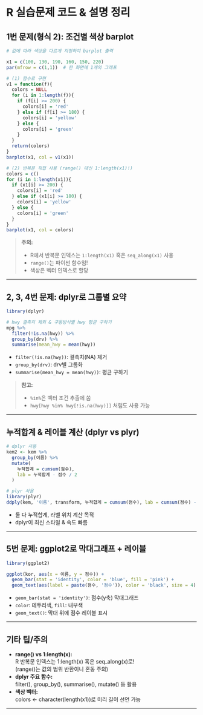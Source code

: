 
# R 실습문제 코드 & 설명 정리

## 1번 문제(형식 2): 조건별 색상 barplot

```r
# 값에 따라 색상을 다르게 지정하여 barplot 출력

x1 = c(100, 130, 190, 160, 150, 220)
par(mfrow = c(1,1))  # 한 화면에 1개의 그래프

# (1) 함수로 구현
v1 = function(f){
  colors = NULL
  for (i in 1:length(f)){
    if (f[i] >= 200) {
      colors[i] = 'red'
    } else if (f[i] >= 180) {
      colors[i] = 'yellow'
    } else {
      colors[i] = 'green'
    }
  }
  return(colors)
}
barplot(x1, col = v1(x1))

# (2) 반복문 직접 사용 (range() 대신 1:length(x1)!)
colors = c()
for (i in 1:length(x1)){
  if (x1[i] >= 200) {
    colors[i] = 'red'
  } else if (x1[i] >= 180) {
    colors[i] = 'yellow'
  } else {
    colors[i] = 'green'
  }
}
barplot(x1, col = colors)
```

> **주의:**  
> - R에서 반복문 인덱스는 `1:length(x1)` 혹은 `seq_along(x1)` 사용  
> - `range()`는 파이썬 함수임!  
> - 색상은 벡터 인덱스로 할당

---

## 2, 3, 4번 문제: dplyr로 그룹별 요약

```r
library(dplyr)

# hwy 결측치 제외 & 구동방식별 hwy 평균 구하기
mpg %>%
  filter(!is.na(hwy)) %>%
  group_by(drv) %>%
  summarise(mean_hwy = mean(hwy))
```
- `filter(!is.na(hwy))`: 결측치(NA) 제거  
- `group_by(drv)`: drv별 그룹화  
- `summarise(mean_hwy = mean(hwy))`: 평균 구하기

> **참고:**  
> - `%in%`은 벡터 조건 추출에 씀  
> - `hwy[hwy %in% hwy[!is.na(hwy)]]` 처럼도 사용 가능

---

## 누적합계 & 레이블 계산 (dplyr vs plyr)

```r
# dplyr 사용
kem2 <- kem %>%
  group_by(이름) %>%
  mutate(
    누적합계 = cumsum(점수),
    lab = 누적합계 - 점수 / 2
  )

# plyr 사용
library(plyr)
ddply(kem, '이름', transform, 누적합계 = cumsum(점수), lab = cumsum(점수) - 점수/2)
```
- 둘 다 누적합계, 라벨 위치 계산 목적  
- dplyr이 최신 스타일 & 속도 빠름

---

## 5번 문제: ggplot2로 막대그래프 + 레이블

```r
library(ggplot2)

ggplot(kor, aes(x = 이름, y = 점수)) +
  geom_bar(stat = 'identity', color = 'blue', fill = 'pink') +
  geom_text(aes(label = paste(점수, '점수')), color = 'black', size = 4)
```
- `geom_bar(stat = 'identity')`: 점수(y축) 막대그래프  
- `color`: 테두리색, `fill`: 내부색  
- `geom_text()`: 막대 위에 점수 레이블 표시

---

## 기타 팁/주의

- **range() vs 1:length(x):**  
  R 반복문 인덱스는 1:length(x) 혹은 seq_along(x)로!  
  (range()는 값의 범위 반환이니 혼동 주의)
- **dplyr 주요 함수:**  
  filter(), group_by(), summarise(), mutate() 등 활용  
- **색상 벡터:**  
  colors <- character(length(x1))로 미리 길이 선언 가능

---

